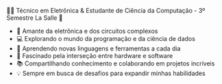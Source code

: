 👨‍💻 Técnico em Eletrônica & Estudante de Ciência da Computação - 3º Semestre La Salle 🚀

* 🔧 Amante da eletrônica e dos circuitos complexos
* 💻 Explorando o mundo da programação e da ciência de dados
* 🌱 Aprendendo novas linguagens e ferramentas a cada dia
* 🔬 Fascinado pela interseção entre hardware e software
* 📚 Compartilhando conhecimento e colaborando em projetos incríveis
* 💡 Sempre em busca de desafios para expandir minhas habilidades

<!---
vitorhanauer/vitorhanauer is a ✨ special ✨ repository because its `README.md` (this file) appears on your GitHub profile.
You can click the Preview link to take a look at your changes.
--->
